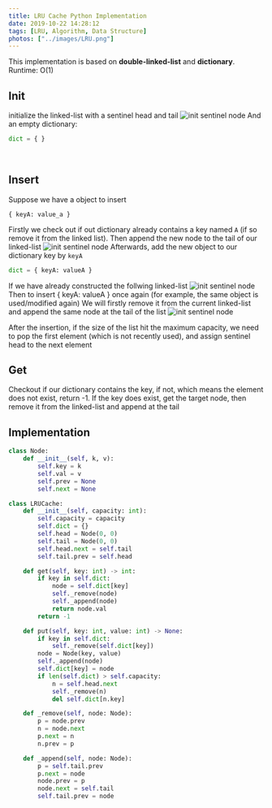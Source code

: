 ```yaml
---
title: LRU Cache Python Implementation
date: 2019-10-22 14:28:12
tags: [LRU, Algorithm, Data Structure]
photos: ["../images/LRU.png"]
---
```


This implementation is based on **double-linked-list** and **dictionary**. Runtime: O(1)
<!-- more -->

## Init
initialize the linked-list with a sentinel head and tail
![init sentinel node](LRU_init_node.png)
And an empty dictionary:
```python
dict = { }
```
<br/>

## Insert

Suppose we have a object to insert
```
{ keyA: value_a }
```
Firstly we check out if out dictionary already contains a key named `A` (if so remove it from the linked list). Then append the new node to the tail of our linked-list
![init sentinel node](LRU_first_insert.png)
Afterwards, add the new object to our dictionary key by `keyA`
```python
dict = { keyA: valueA }
```

If we have already constructed the follwing linked-list
![init sentinel node](LRU_before_second_insert.png)
Then to insert { keyA: valueA } once again (for example, the same object is used/modified again)
We will firstly remove it from the current linked-list and append the same node at the tail of the list
![init sentinel node](LRU_after_second_insert.png)

After the insertion, if the size of the list hit the maximum capacity, we need to pop the first element (which is not recently used), and assign sentinel head to the next element
<br/>

## Get

Checkout if our dictionary contains the key, if not, which means the element does not exist, return -1.
If the key does exist, get the target node, then remove it from the linked-list and append at the tail
<br/>

## Implementation

```python
class Node:
    def __init__(self, k, v):
        self.key = k
        self.val = v
        self.prev = None
        self.next = None

class LRUCache:
    def __init__(self, capacity: int):
        self.capacity = capacity
        self.dict = {}
        self.head = Node(0, 0)
        self.tail = Node(0, 0)
        self.head.next = self.tail
        self.tail.prev = self.head

    def get(self, key: int) -> int:
        if key in self.dict:
            node = self.dict[key]
            self._remove(node)
            self._append(node)
            return node.val
        return -1

    def put(self, key: int, value: int) -> None:
        if key in self.dict:
            self._remove(self.dict[key])
        node = Node(key, value)
        self._append(node)
        self.dict[key] = node
        if len(self.dict) > self.capacity:
            n = self.head.next
            self._remove(n)
            del self.dict[n.key]

    def _remove(self, node: Node):
        p = node.prev
        n = node.next
        p.next = n
        n.prev = p

    def _append(self, node: Node):
        p = self.tail.prev
        p.next = node
        node.prev = p
        node.next = self.tail
        self.tail.prev = node

```
